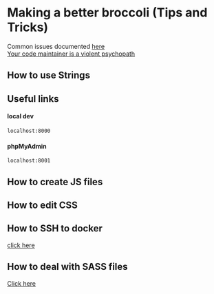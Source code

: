 # Making a better broccoli (Tips and Tricks)
Common issues documented [here](https://ccle.ucla.edu/mod/qanda/view.php?id=897711)\
[Your code maintainer is a violent psychopath](https://blog.codinghorror.com/coding-for-violent-psychopaths/)
## How to use Strings

## Useful links
#### local dev
`localhost:8000`
#### phpMyAdmin
`localhost:8001`

## How to create JS files

## How to edit CSS

## How to SSH to docker
[click here](docker_tips.md#ssh-into-container)

## How to deal with SASS files
[Click here](https://ccle.ucla.edu/mod/qanda/view.php?id=897711&mode=entry&hook=3040)
